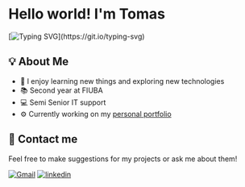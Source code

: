 
# Hello world! I'm Tomas

[![Typing SVG](https://readme-typing-svg.herokuapp.com?color=%23732A70&vCenter=true&lines=Argentinian+software+developer.;Computer+engineering+student.;Universidad+de+Buenos+Aires.)](https://git.io/typing-svg)


## 💡 About Me
* 🧠 I enjoy learning new things and exploring new technologies
* 📚 Second year at FIUBA
* 💻 Semi Senior IT support
* ⚙ Currently working on my [personal portfolio](https://github.com/IglesiasT/portfolio)




## 💬 Contact me

Feel free to make suggestions for my projects or ask me about them!

[![Gmail](https://img.shields.io/badge/Gmail-D14836?style=for-the-badge&logo=gmail&logoColor=white)](mailto:iglesiastomas99@gmail.com)
[![linkedin](https://img.shields.io/badge/linkedin-0A66C2?style=for-the-badge&logo=linkedin&logoColor=white)](https://www.linkedin.com/in/tomas-iglesias99/)

